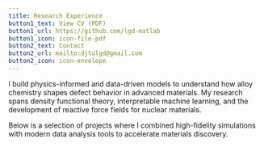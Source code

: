 ```yaml
---
title: Research Experience
button1_text: View CV (PDF)
button1_url: https://github.com/lgd-matlab
button1_icon: icon-file-pdf
button2_text: Contact
button2_url: mailto:djtulgd@gmail.com
button2_icon: icon-envelope
---
```


I build physics-informed and data-driven models to understand how alloy chemistry shapes defect behavior in advanced materials. My research spans density functional theory, interpretable machine learning, and the development of reactive force fields for nuclear materials.

Below is a selection of projects where I combined high-fidelity simulations with modern data analysis tools to accelerate materials discovery.
